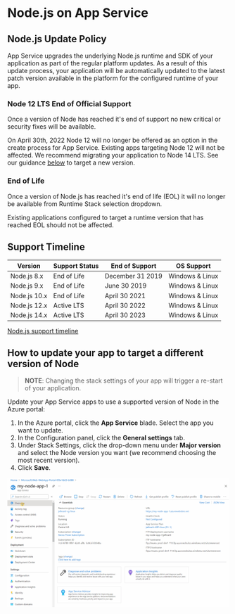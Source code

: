 # Node.js on App Service

## Node.js Update Policy

App Service upgrades the underlying Node.js runtime and SDK of your application as part of the regular platform updates. As a result of this update process, your application will be automatically updated to the latest patch version available in the platform for the configured runtime of your app.

### Node 12 LTS End of Official Support

Once a version of Node has reached it's end of support no new critical or security fixes will be available.

On April 30th, 2022 Node 12 will no longer be offered as an option in the create process for App Service. Existing apps targeting Node 12 will not be affected.  We recommend migrating your application to Node 14 LTS.  See our guidance [below](#how-to-update-your-app-to-target-a-different-version-of-node) to target a new version.

### End of Life

Once a version of Node.js has reached it's end of life (EOL) it will no longer be available from Runtime Stack selection dropdown.

Existing applications configured to target a runtime version that has reached EOL should not be affected.

## Support Timeline

|    Version    | Support Status |   End of Support  |   OS Support    |
|---------------| -------------- | ----------------- |---------------- |
|  Node.js 8.x  | End of Life    | December 31 2019  | Windows & Linux |
|  Node.js 9.x  | End of Life    | June 30 2019      | Windows & Linux |
|  Node.js 10.x | End of Life    | April 30 2021     | Windows & Linux |
|  Node.js 12.x | Active LTS     | April 30 2022     | Windows & Linux |
|  Node.js 14.x | Active LTS     | April 30 2023     | Windows & Linux |

[Node.js support timeline](https://nodejs.org/about/releases/)



## How to update your app to target a different version of Node

>**NOTE**:
>Changing the stack settings of your app will trigger a re-start of your application.

Update your App Service apps to use a supported version of Node in the Azure portal:
1. In the Azure portal, click the **App Service** blade. Select the app you want to update. 
2. In the Configuration panel, click the **General settings** tab.
3. Under Stack Settings, click the drop-down menu under **Major version** and select the Node version you want (we recommend choosing the most recent version).
4. Click **Save**.

![Node Version](./media/node.gif)